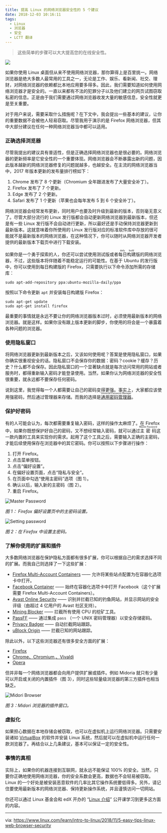 ```yaml
---
title: 提高 Linux 的网络浏览器安全性的 5 个建议
date: 2018-12-03 10:16:11
tags:
  - Linux
  - 浏览器
  - 安全
  - LCTT 翻译
---
```


> 这些简单的步骤可以大大提高您的在线安全性。

![](https://www.linux.com/sites/lcom/files/styles/rendered_file/public/cyber-security-20.jpg?itok=IkNDVnJr)

如果你使用 Linux 桌面但从来不使用网络浏览器，那你算得上是百里挑一。网络浏览器是绝大多数人最常用的工具之一，无论是工作、娱乐、看新闻、社交、理财，对网络浏览器的依赖都比本地应用要多得多。因此，我们需要知道如何使用网络浏览器才是安全的。一直以来都有不法的犯罪分子以及他们建立的网页试图窃取私密的信息。正是由于我们需要通过网络浏览器收发大量的敏感信息，安全性就更是至关重要。

对于用户来说，需要采取什么措施呢？在下文中，我会提出一些基本的建议，让你的重要数据不会被他人轻易窃取。尽管我用于演示的是 Firefox 网络浏览器，但其中大部分建议在任何一种网络浏览器当中都可以适用。

### 正确选择浏览器

尽管我提出的建议具有普适性，但是正确选择网络浏览器也是很必要的。网络浏览器的更新频率是它安全性的一个重要体现。网络浏览器会不断暴露出新的问题，因此版本越新的网络浏览器修复的问题就越多，也越安全。在主流的网络浏览器当中，2017 年版本更新的发布量排行榜如下：

1. Chrome 发布了 8 个更新（Chromium 全年跟进发布了大量安全补丁）。
2. Firefox 发布了 7 个更新。
3. Edge 发布了 2 个更新。
4. Safari 发布了 1 个更新（苹果也会每年发布 5 到 6 个安全补丁）。

网络浏览器会经常发布更新，同时用户也要及时升级到最新的版本，否则毫无意义了。尽管大部分流行的 Linux 发行版都会自动更新网络浏览器到最新版本，但还是有一些 Linux 发行版不会自动进行更新，所以最好还是手动保持浏览器更新到最新版本。这就意味着你所使用的 Linux 发行版对应的标准软件库中存放的很可能就不是最新版本的网络浏览器，在这种情况下，你可以随时从网络浏览器开发者提供的最新版本下载页中进行下载安装。

如果你是一个勇于探索的人，你还可以尝试使用测试版或者<ruby>每日构建<rt>daily build</rt></ruby>版的网络浏览器，不过，这些版本将伴随着不能稳定运行的可能性。在基于 Ubuntu 的发行版中，你可以使用到每日构建版的 Firefox，只需要执行以下命令添加所需的存储库：

```
sudo apt-add-repository ppa:ubuntu-mozilla-daily/ppa
```

按照以下命令更新 `apt` 并安装每日构建版 Firefox：

```
sudo apt-get update
sudo apt-get install firefox
```

最重要的事情就是永远不要让你的网络浏览器版本过时，必须使用最新版本的网络浏览器。就是这样。如果你没有跟上版本更新的脚步，你使用的将会是一个暴露着各种问题的浏览器。

### 使用隐私窗口

将网络浏览器更新到最新版本之后，又该如何使用呢？答案是使用隐私窗口，如果你确实很重视安全的话。隐私窗口不会保存你的数据：密码？cookie？缓存？历史？什么都不会保存。因此隐私窗口的一个显著缺点就是每次访问常用的网站或者服务时，都得重新输入密码才能登录使用。当然，如果你认为网络浏览器的安全性很重要，就永远都不要保存任何密码。

说到这里，我觉得每一个人都需要让自己的密码变得更强。事实上，大家都应该使用强密码，然后通过管理器来存储。而我的选择是[<ruby>通用密码管理器<rt>Universal Password Manager</rt></ruby>][1]。

### 保护好密码

有的人可能会认为，每次都需要重复输入密码，这样的操作太麻烦了。在 Firefox 中，如果你既想保护好自己的密码，又不想经常输入密码，就可以通过<ruby>主密码<rt>Master Password</rt></ruby>这一款内置的工具来实现你的需求。起用了这个工具之后，需要输入正确的主密码，才能后续使用保存在浏览器中的其它密码。你可以按照以下步骤进行操作：

1. 打开 Firefox。
2. 点击菜单按钮。
3. 点击“偏好设置”。
4. 在偏好设置页面，点击“隐私与安全”。
5. 在页面中勾选“使用主密码”选项（图 1）。
6. 确认以后，输入新的主密码（图 2）。
7. 重启 Firefox。

![Master Password][3]

*图 1： Firefox 偏好设置页中的主密码设置。*

![Setting password][6]

*图 2：在 Firefox 中设置主密码。*

### 了解你使用的扩展和插件

大多数网络浏览器在保护隐私方面都有很多扩展，你可以根据自己的需求选择不同的扩展。而我自己则选择了一下这些扩展：

* [Firefox Multi-Account Containers][7] —— 允许将某些站点配置为在容器化选项卡中打开。
* [Facebook Container][8] —— 始终在容器化选项卡中打开 Facebook（这个扩展需要 Firefox Multi-Account Containers）。
* [Avast Online Security][9] —— 识别并拦截已知的钓鱼网站，并显示网站的安全评级（由超过 4 亿用户的 Avast 社区支持）。
* [Mining Blocker][10] —— 拦截所有使用 CPU 的挖矿工具。
* [PassFF][11] —— 通过集成 `pass` （一个 UNIX 密码管理器）以安全存储密码。
* [Privacy Badger][12] —— 自动拦截网站跟踪。
* [uBlock Origin][13] —— 拦截已知的网站跟踪。

除此以外，以下这些浏览器还有很多安全方面的扩展：

+ [Firefox][2]
+ [Chrome、Chromium,、Vivaldi][5]
+ [Opera][14]

但并非每一个网络浏览器都会向用户提供扩展或插件。例如 Midoria 就只有少量可以开启或关闭的内置插件（图 3），同时这些轻量级浏览器的第三方插件也相当缺乏。

![Midori Browser][15]

*图 3：Midori 浏览器的插件窗口。*

### 虚拟化

如果担心数据在本地存储会被窃取，也可以在虚拟机上运行网络浏览器。只需要安装诸如 [VirtualBox][16] 的软件并安装 Linux 系统，然后就可以在虚拟机中运行任何一款浏览器了。再结合以上几条建议，基本可以保证一定的安全性。

### 事情的真相

实际上，如果你的机器连接到互联网，就永远不能保证 100% 的安全。当然，只要你正确地使用网络浏览器，你的安全系数会更高，数据也不会轻易被窃取。Linux 的一个好处是被安装恶意软件的几率比其它操作系统要低得多。另外，请记住要使用最新版本的网络浏览器、保持更新操作系统，并且谨慎访问一切网站。

你还可以通过 Linux 基金会和 edX 开办的 “[Linux 介绍][17]” 公开课学习到更多这方面的内容。

--------------------------------------------------------------------------------

via: https://www.linux.com/learn/intro-to-linux/2018/11/5-easy-tips-linux-web-browser-security

[a]: https://www.linux.com/users/jlwallen
[b]: https://github.com/lujun9972
[1]: http://upm.sourceforge.net/
[2]: https://addons.mozilla.org/en-US/firefox/search/?q=security
[3]: https://www.linux.com/sites/lcom/files/styles/rendered_file/public/browsersecurity_1.jpg?itok=gHMPKEvr "Master Password"
[4]: https://www.linux.com/licenses/category/used-permission
[5]: https://chrome.google.com/webstore/search/security
[6]: https://www.linux.com/sites/lcom/files/styles/rendered_file/public/browsersecurity_2.jpg?itok=4L7DR2Ik "Setting password"
[7]: https://addons.mozilla.org/en-US/firefox/addon/multi-account-containers/?src=search
[8]: https://addons.mozilla.org/en-US/firefox/addon/facebook-container/?src=search
[9]: https://addons.mozilla.org/en-US/firefox/addon/avast-online-security/?src=search
[10]: https://addons.mozilla.org/en-US/firefox/addon/miningblocker/?src=search
[11]: https://addons.mozilla.org/en-US/firefox/addon/passff/?src=search
[12]: https://addons.mozilla.org/en-US/firefox/addon/privacy-badger17/
[13]: https://addons.mozilla.org/en-US/firefox/addon/ublock-origin/?src=search
[14]: https://addons.opera.com/en/search/?query=security
[15]: https://www.linux.com/sites/lcom/files/styles/rendered_file/public/browsersecurity_3.jpg?itok=hdNor0gw "Midori Browser"
[16]: https://www.virtualbox.org/
[17]: https://training.linuxfoundation.org/linux-courses/system-administration-training/introduction-to-linux

